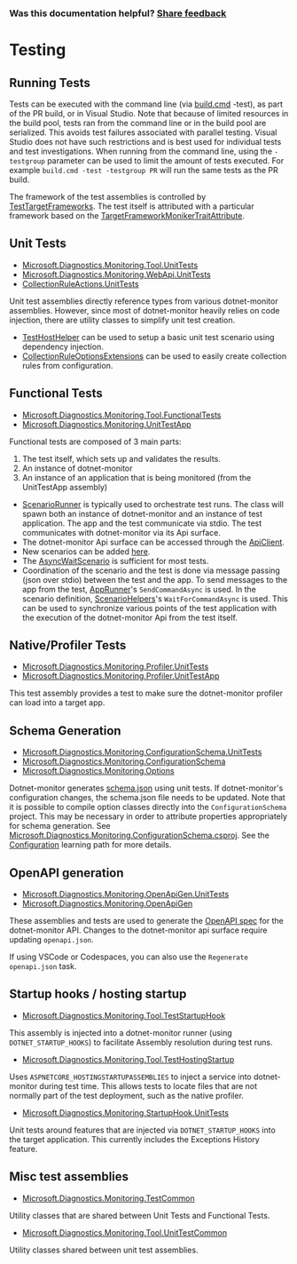 
### Was this documentation helpful? [Share feedback](https://www.research.net/r/DGDQWXH?src=documentation%2FlearningPath%2Ftesting)

# Testing

## Running Tests

Tests can be executed with the command line (via [build.cmd](../../Build.cmd) -test), as part of the PR build, or in Visual Studio. Note that because of limited resources in the build pool, tests ran from the command line or in the build pool are serialized. This avoids test failures associated with parallel testing. Visual Studio does not have such restrictions and is best used for individual tests and test investigations. When running from the command line, using the `-testgroup` parameter can be used to limit the amount of tests executed. For example `build.cmd -test -testgroup PR` will run the same tests as the PR build.

The framework of the test assemblies is controlled by [TestTargetFrameworks](https://github.com/dotnet/dotnet-monitor/blob/4a08e9c7cc8edbab8474e168575cd40d618b41f4/eng/Versions.props). The test itself is attributed with a particular framework based on the [TargetFrameworkMonikerTraitAttribute](https://github.com/dotnet/dotnet-monitor/blob/4a08e9c7cc8edbab8474e168575cd40d618b41f4/src/Tests/Microsoft.Diagnostics.Monitoring.TestCommon/TargetFrameworkMonikerTraitAttribute.cs).

## Unit Tests

- [Microsoft.Diagnostics.Monitoring.Tool.UnitTests](https://github.com/dotnet/dotnet-monitor/blob/4a08e9c7cc8edbab8474e168575cd40d618b41f4/src/Tests/Microsoft.Diagnostics.Monitoring.Tool.UnitTests)
- [Microsoft.Diagnostics.Monitoring.WebApi.UnitTests](https://github.com/dotnet/dotnet-monitor/blob/4a08e9c7cc8edbab8474e168575cd40d618b41f4/src/Tests/Microsoft.Diagnostics.Monitoring.WebApi.UnitTests/)
- [CollectionRuleActions.UnitTests](https://github.com/dotnet/dotnet-monitor/blob/4a08e9c7cc8edbab8474e168575cd40d618b41f4/src/Tests/CollectionRuleActions.UnitTests/)

Unit test assemblies directly reference types from various dotnet-monitor assemblies. However, since most of dotnet-monitor heavily relies on code injection, there are utility classes to simplify unit test creation. 

- [TestHostHelper](https://github.com/dotnet/dotnet-monitor/blob/4a08e9c7cc8edbab8474e168575cd40d618b41f4/src/Tests/Microsoft.Diagnostics.Monitoring.Tool.UnitTestCommon/TestHostHelper.cs) can be used to setup a basic unit test scenario using dependency injection.
- [CollectionRuleOptionsExtensions](https://github.com/dotnet/dotnet-monitor/blob/4a08e9c7cc8edbab8474e168575cd40d618b41f4/src/Tests/Microsoft.Diagnostics.Monitoring.Tool.UnitTestCommon/Options/CollectionRuleOptionsExtensions.cs) can be used to easily create collection rules from configuration.

## Functional Tests

- [Microsoft.Diagnostics.Monitoring.Tool.FunctionalTests](https://github.com/dotnet/dotnet-monitor/blob/4a08e9c7cc8edbab8474e168575cd40d618b41f4/src/Tests/Microsoft.Diagnostics.Monitoring.Tool.FunctionalTests)
- [Microsoft.Diagnostics.Monitoring.UnitTestApp](https://github.com/dotnet/dotnet-monitor/blob/4a08e9c7cc8edbab8474e168575cd40d618b41f4/src/Tests/Microsoft.Diagnostics.Monitoring.UnitTestApp/)

Functional tests are composed of 3 main parts:
1. The test itself, which sets up and validates the results.
1. An instance of dotnet-monitor
1. An instance of an application that is being monitored (from the UnitTestApp assembly)

* [ScenarioRunner](https://github.com/dotnet/dotnet-monitor/blob/4a08e9c7cc8edbab8474e168575cd40d618b41f4/src/Tests/Microsoft.Diagnostics.Monitoring.Tool.FunctionalTests/Runners/ScenarioRunner.cs) is typically used to orchestrate test runs. The class will spawn both an instance of dotnet-monitor and an instance of test application. The app and the test communicate via stdio. The test communicates with dotnet-monitor via its Api surface.
* The dotnet-monitor Api surface can be accessed through the [ApiClient](https://github.com/dotnet/dotnet-monitor/blob/4a08e9c7cc8edbab8474e168575cd40d618b41f4/src/Tests/Microsoft.Diagnostics.Monitoring.Tool.FunctionalTests/HttpApi/ApiClient.cs).
* New scenarios can be added [here](https://github.com/dotnet/dotnet-monitor/blob/4a08e9c7cc8edbab8474e168575cd40d618b41f4/src/Tests/Microsoft.Diagnostics.Monitoring.UnitTestApp/Scenarios/).
* The [AsyncWaitScenario](https://github.com/dotnet/dotnet-monitor/blob/4a08e9c7cc8edbab8474e168575cd40d618b41f4/src/Tests/Microsoft.Diagnostics.Monitoring.UnitTestApp/Scenarios/AsyncWaitScenario.cs) is sufficient for most tests.
* Coordination of the scenario and the test is done via message passing (json over stdio) between the test and the app. To send messages to the app from the test, [AppRunner](https://github.com/dotnet/dotnet-monitor/blob/4a08e9c7cc8edbab8474e168575cd40d618b41f4/src/Tests/Microsoft.Diagnostics.Monitoring.TestCommon/Runners/AppRunner.cs)'s `SendCommandAsync` is used. In the scenario definition, [ScenarioHelpers](https://github.com/dotnet/dotnet-monitor/blob/4a08e9c7cc8edbab8474e168575cd40d618b41f4/src/Tests/Microsoft.Diagnostics.Monitoring.UnitTestApp/ScenarioHelpers.cs)'s `WaitForCommandAsync` is used. This can be used to synchronize various points of the test application with the execution of the dotnet-monitor Api from the test itself.

## Native/Profiler Tests

- [Microsoft.Diagnostics.Monitoring.Profiler.UnitTests](https://github.com/dotnet/dotnet-monitor/blob/4a08e9c7cc8edbab8474e168575cd40d618b41f4/src/Tests/Microsoft.Diagnostics.Monitoring.Profiler.UnitTests/)
- [Microsoft.Diagnostics.Monitoring.Profiler.UnitTestApp](https://github.com/dotnet/dotnet-monitor/blob/4a08e9c7cc8edbab8474e168575cd40d618b41f4/src/Tests/Microsoft.Diagnostics.Monitoring.Profiler.UnitTestApp/)

This test assembly provides a test to make sure the dotnet-monitor profiler can load into a target app.

## Schema Generation

- [Microsoft.Diagnostics.Monitoring.ConfigurationSchema.UnitTests](https://github.com/dotnet/dotnet-monitor/blob/4a08e9c7cc8edbab8474e168575cd40d618b41f4/src/Tests/Microsoft.Diagnostics.Monitoring.ConfigurationSchema.UnitTests/)
- [Microsoft.Diagnostics.Monitoring.ConfigurationSchema](https://github.com/dotnet/dotnet-monitor/blob/4a08e9c7cc8edbab8474e168575cd40d618b41f4/src/Tests/Microsoft.Diagnostics.Monitoring.ConfigurationSchema/)
- [Microsoft.Diagnostics.Monitoring.Options](https://github.com/dotnet/dotnet-monitor/blob/4a08e9c7cc8edbab8474e168575cd40d618b41f4/src/Microsoft.Diagnostics.Monitoring.Options)

Dotnet-monitor generates [schema.json](https://github.com/dotnet/dotnet-monitor/blob/4a08e9c7cc8edbab8474e168575cd40d618b41f4/documentation/schema.json) using unit tests. If dotnet-monitor's configuration changes, the schema.json file needs to be updated.
Note that it is possible to compile option classes directly into the `ConfigurationSchema` project. This may be necessary in order to attribute properties appropriately for schema generation. See [Microsoft.Diagnostics.Monitoring.ConfigurationSchema.csproj](https://github.com/dotnet/dotnet-monitor/blob/4a08e9c7cc8edbab8474e168575cd40d618b41f4/src/Tests/Microsoft.Diagnostics.Monitoring.ConfigurationSchema/Microsoft.Diagnostics.Monitoring.ConfigurationSchema.csproj). See the [Configuration](./configuration.md#how-configuration-works) learning path for more details.

## OpenAPI generation

- [Microsoft.Diagnostics.Monitoring.OpenApiGen.UnitTests](https://github.com/dotnet/dotnet-monitor/blob/4a08e9c7cc8edbab8474e168575cd40d618b41f4/src/Tests/Microsoft.Diagnostics.Monitoring.OpenApiGen.UnitTests/)
- [Microsoft.Diagnostics.Monitoring.OpenApiGen](https://github.com/dotnet/dotnet-monitor/blob/4a08e9c7cc8edbab8474e168575cd40d618b41f4/src/Tests/Microsoft.Diagnostics.Monitoring.OpenApiGen/)

These assemblies and tests are used to generate the [OpenAPI spec](https://github.com/dotnet/dotnet-monitor/blob/4a08e9c7cc8edbab8474e168575cd40d618b41f4/documentation/openapi.json) for the dotnet-monitor API. Changes to the dotnet-monitor api surface require updating `openapi.json`.

If using VSCode or Codespaces, you can also use the `Regenerate openapi.json` task.

## Startup hooks / hosting startup

- [Microsoft.Diagnostics.Monitoring.Tool.TestStartupHook](https://github.com/dotnet/dotnet-monitor/blob/4a08e9c7cc8edbab8474e168575cd40d618b41f4/src/Tests/Microsoft.Diagnostics.Monitoring.Tool.TestStartupHook/)

This assembly is injected into a dotnet-monitor runner (using `DOTNET_STARTUP_HOOKS`) to facilitate Assembly resolution during test runs.

- [Microsoft.Diagnostics.Monitoring.Tool.TestHostingStartup](https://github.com/dotnet/dotnet-monitor/blob/4a08e9c7cc8edbab8474e168575cd40d618b41f4/src/Tests/Microsoft.Diagnostics.Monitoring.Tool.TestHostingStartup/)

Uses `ASPNETCORE_HOSTINGSTARTUPASSEMBLIES` to inject a service into dotnet-monitor during test time. This allows tests to locate files that are not normally part of the test deployment,
such as the native profiler.

- [Microsoft.Diagnostics.Monitoring.StartupHook.UnitTests](https://github.com/dotnet/dotnet-monitor/blob/4a08e9c7cc8edbab8474e168575cd40d618b41f4/src/Tests/Microsoft.Diagnostics.Monitoring.StartupHook.UnitTests/)

Unit tests around features that are injected via `DOTNET_STARTUP_HOOKS` into the target application. This currently includes the Exceptions History feature.

## Misc test assemblies

- [Microsoft.Diagnostics.Monitoring.TestCommon](https://github.com/dotnet/dotnet-monitor/blob/4a08e9c7cc8edbab8474e168575cd40d618b41f4/src/Tests/Microsoft.Diagnostics.Monitoring.TestCommon/)

Utility classes that are shared between Unit Tests and Functional Tests.

- [Microsoft.Diagnostics.Monitoring.Tool.UnitTestCommon](https://github.com/dotnet/dotnet-monitor/blob/4a08e9c7cc8edbab8474e168575cd40d618b41f4/src/Tests/Microsoft.Diagnostics.Monitoring.Tool.UnitTestCommon/)

Utility classes shared between unit test assemblies.
